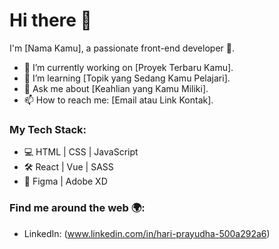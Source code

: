 # Hi there 👋

I'm [Nama Kamu], a passionate front-end developer 🚀.

- 🔭 I’m currently working on [Proyek Terbaru Kamu].
- 🌱 I’m learning [Topik yang Sedang Kamu Pelajari].
- 💬 Ask me about [Keahlian yang Kamu Miliki].
- 📫 How to reach me: [Email atau Link Kontak].

### My Tech Stack:
- 💻 HTML | CSS | JavaScript
- 🛠️ React | Vue | SASS
- 🎨 Figma | Adobe XD

### Find me around the web 🌍:
- LinkedIn: (www.linkedin.com/in/hari-prayudha-500a292a6)
